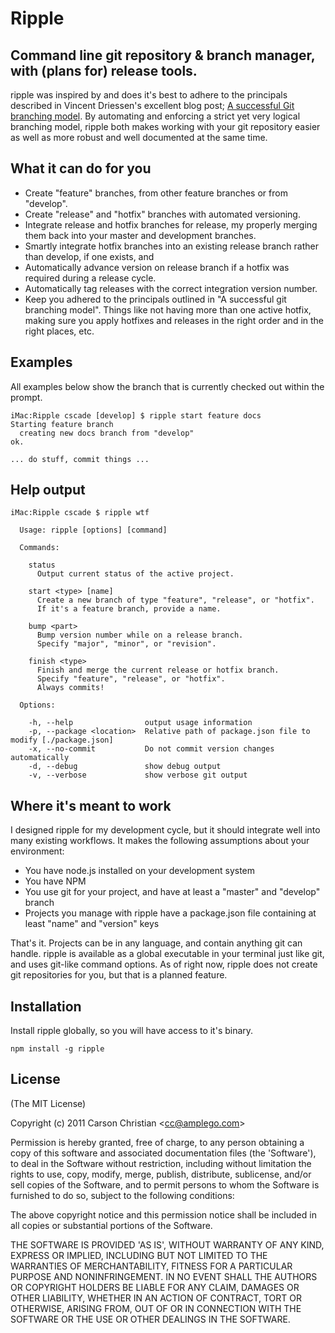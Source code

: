 # Ripple

## Command line git repository & branch manager, with (plans for) release tools.

ripple was inspired by and does it's best to adhere to the principals described in Vincent Driessen's excellent blog post; [A successful Git branching model](http://nvie.com/posts/a-successful-git-branching-model/). By automating and enforcing a strict yet very logical branching model, ripple both makes working with your git repository easier as well as more robust and well documented at the same time.

## What it can do for you

* Create "feature" branches, from other feature branches or from "develop".
* Create "release" and "hotfix" branches with automated versioning.
* Integrate release and hotfix branches for release, my properly merging them back into your master and development branches.
* Smartly integrate hotfix branches into an existing release branch rather than develop, if one exists, and
* Automatically advance version on release branch if a hotfix was required during a release cycle.
* Automatically tag releases with the correct integration version number.
* Keep you adhered to the principals outlined in "A successful git branching model". Things like not having more than one active hotfix, making sure you apply hotfixes and releases in the right order and in the right places, etc.

## Examples

All examples below show the branch that is currently checked out within the prompt.

	iMac:Ripple cscade [develop] $ ripple start feature docs
	Starting feature branch
	  creating new docs branch from "develop"
	ok.
	
	... do stuff, commit things ...
	
	

## Help output

	iMac:Ripple cscade $ ripple wtf

	  Usage: ripple [options] [command]

	  Commands:

	    status 
	      Output current status of the active project.

	    start <type> [name]
	      Create a new branch of type "feature", "release", or "hotfix".
	      If it's a feature branch, provide a name.

	    bump <part>
	      Bump version number while on a release branch.
	      Specify "major", "minor", or "revision".

	    finish <type>
	      Finish and merge the current release or hotfix branch.
	      Specify "feature", "release", or "hotfix".
	      Always commits!

	  Options:

	    -h, --help                output usage information
	    -p, --package <location>  Relative path of package.json file to modify [./package.json]
	    -x, --no-commit           Do not commit version changes automatically
	    -d, --debug               show debug output
	    -v, --verbose             show verbose git output

	

## Where it's meant to work

I designed ripple for my development cycle, but it should integrate well into many existing workflows. It makes the following assumptions about your environment:

* You have node.js installed on your development system
* You have NPM
* You use git for your project, and have at least a "master" and "develop" branch
* Projects you manage with ripple have a package.json file containing at least "name" and "version" keys

That's it. Projects can be in any language, and contain anything git can handle. ripple is available as a global executable in your terminal just like git, and uses git-like command options. As of right now, ripple does not create git repositories for you, but that is a planned feature.

## Installation

Install ripple globally, so you will have access to it's binary.

	npm install -g ripple

## License 

(The MIT License)

Copyright (c) 2011 Carson Christian &lt;cc@amplego.com&gt;

Permission is hereby granted, free of charge, to any person obtaining
a copy of this software and associated documentation files (the
'Software'), to deal in the Software without restriction, including
without limitation the rights to use, copy, modify, merge, publish,
distribute, sublicense, and/or sell copies of the Software, and to
permit persons to whom the Software is furnished to do so, subject to
the following conditions:

The above copyright notice and this permission notice shall be
included in all copies or substantial portions of the Software.

THE SOFTWARE IS PROVIDED 'AS IS', WITHOUT WARRANTY OF ANY KIND,
EXPRESS OR IMPLIED, INCLUDING BUT NOT LIMITED TO THE WARRANTIES OF
MERCHANTABILITY, FITNESS FOR A PARTICULAR PURPOSE AND NONINFRINGEMENT.
IN NO EVENT SHALL THE AUTHORS OR COPYRIGHT HOLDERS BE LIABLE FOR ANY
CLAIM, DAMAGES OR OTHER LIABILITY, WHETHER IN AN ACTION OF CONTRACT,
TORT OR OTHERWISE, ARISING FROM, OUT OF OR IN CONNECTION WITH THE
SOFTWARE OR THE USE OR OTHER DEALINGS IN THE SOFTWARE.